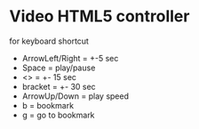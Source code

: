 # Video HTML5 controller 
for keyboard shortcut

- ArrowLeft/Right = +-5 sec
- Space = play/pause
- <> = +- 15 sec
- bracket = +- 30 sec
- ArrowUp/Down = play speed
- b = bookmark
- g = go to bookmark
